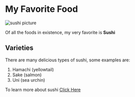 # My Favorite Food

![sushi picture](https://www.nippon.com/en/ncommon/contents/japan-data/169591/169591.jpg)

Of all the foods in existence, my very favorite is **Sushi**

## Varieties

There are many delicious types of sushi, some examples are:

1. Hamachi (yellowtail)
2. Sake (salmon)
3. Uni (sea urchin)

To learn more about sushi [Click Here](https://en.wikipedia.org/wiki/Sushi)